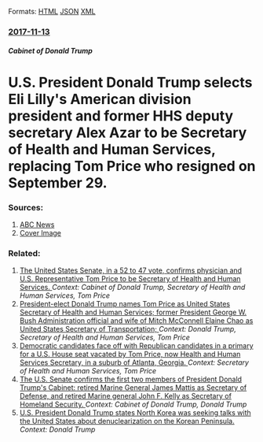
Formats: [HTML](/news/2017/11/13/u-s-president-donald-trump-selects-eli-lilly-s-american-division-president-and-former-hhs-deputy-secretary-alex-azar-to-be-secretary-of-hea.html)  [JSON](/news/2017/11/13/u-s-president-donald-trump-selects-eli-lilly-s-american-division-president-and-former-hhs-deputy-secretary-alex-azar-to-be-secretary-of-hea.json)  [XML](/news/2017/11/13/u-s-president-donald-trump-selects-eli-lilly-s-american-division-president-and-former-hhs-deputy-secretary-alex-azar-to-be-secretary-of-hea.xml)  

### [2017-11-13](/news/2017/11/13/index.md)

##### Cabinet of Donald Trump
# U.S. President Donald Trump selects Eli Lilly's American division president and former HHS deputy secretary Alex Azar to be Secretary of Health and Human Services, replacing Tom Price who resigned on September 29. 




### Sources:

1. [ABC News](http://abcnews.go.com/Politics/trump-announces-alex-azar-tom-prices-replacement-department/story?id=51112984)
1. [Cover Image](http://a.abcnews.com/images/Politics/alex-azar-gty-rc-171113_16x9_992.jpg)

### Related:

1. [The United States Senate, in a 52 to 47 vote, confirms physician and U.S. Representative Tom Price to be Secretary of Health and Human Services. ](/news/2017/02/10/the-united-states-senate-in-a-52-to-47-vote-confirms-physician-and-u-s-representative-tom-price-to-be-secretary-of-health-and-human-servi.md) _Context: Cabinet of Donald Trump, Secretary of Health and Human Services, Tom Price_
2. [President-elect Donald Trump names Tom Price as United States Secretary of Health and Human Services; former President George W. Bush Administration official and wife of Mitch McConnell Elaine Chao as United States Secretary of Transportation; ](/news/2016/11/29/president-elect-donald-trump-names-tom-price-as-united-states-secretary-of-health-and-human-services-former-president-george-w-bush-admini.md) _Context: Donald Trump, Secretary of Health and Human Services, Tom Price_
3. [Democratic candidates face off with Republican candidates in a primary for a U.S. House seat vacated by Tom Price, now Health and Human Services Secretary, in a suburb of Atlanta, Georgia. ](/news/2017/04/18/democratic-candidates-face-off-with-republican-candidates-in-a-primary-for-a-u-s-house-seat-vacated-by-tom-price-now-health-and-human-serv.md) _Context: Secretary of Health and Human Services, Tom Price_
4. [The U.S. Senate confirms the first two members of President Donald Trump's Cabinet: retired Marine General James Mattis as Secretary of Defense, and retired Marine general John F. Kelly as Secretary of Homeland Security. ](/news/2017/01/20/the-u-s-senate-confirms-the-first-two-members-of-president-donald-trump-s-cabinet-retired-marine-general-james-mattis-as-secretary-of-defe.md) _Context: Cabinet of Donald Trump, Donald Trump_
5. [U.S. President Donald Trump states North Korea was seeking talks with the United States about denuclearization on the Korean Peninsula. ](/news/2018/03/4/u-s-president-donald-trump-states-north-korea-was-seeking-talks-with-the-united-states-about-denuclearization-on-the-korean-peninsula.md) _Context: Donald Trump_

